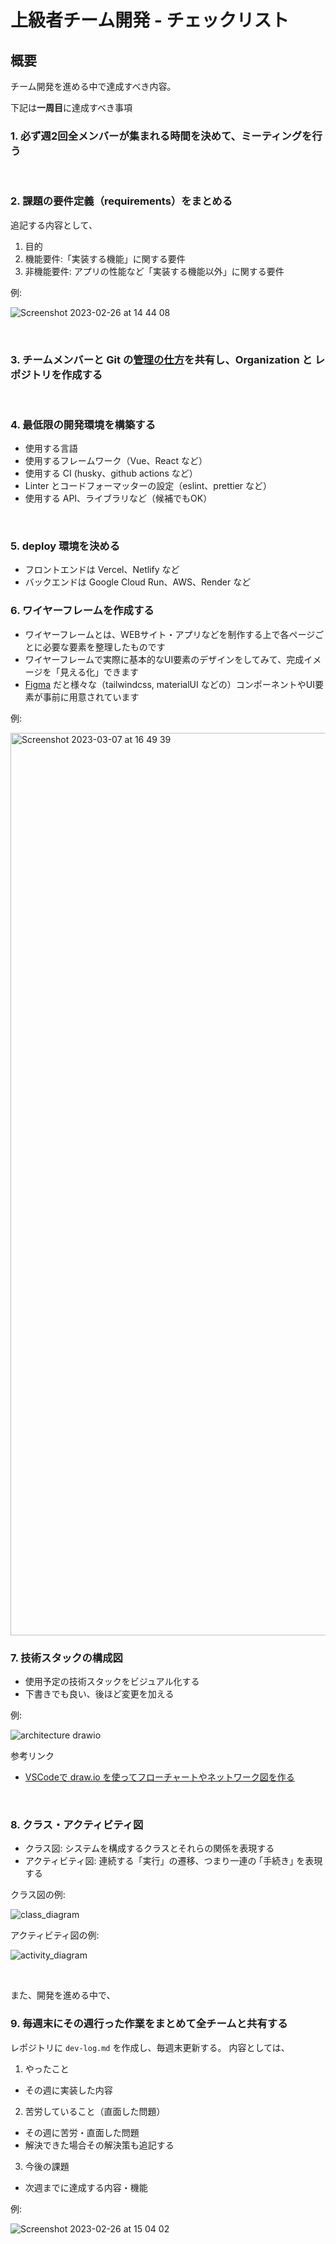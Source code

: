# 上級者チーム開発 - チェックリスト

## 概要
チーム開発を進める中で達成すべき内容。

下記は**一周目**に達成すべき事項
### 1. 必ず週2回全メンバーが集まれる時間を決めて、ミーティングを行う

<br />

### 2. 課題の要件定義（requirements）をまとめる
追記する内容として、
1. 目的
2. 機能要件:「実装する機能」に関する要件
3. 非機能要件: アプリの性能など「実装する機能以外」に関する要件

例:

![Screenshot 2023-02-26 at 14 44 08](https://user-images.githubusercontent.com/45121253/221394469-798c80fb-bbba-4164-97f5-523dbf77ccd5.png)

<br />

### 3. チームメンバーと Git の[管理の仕方](https://github.com/recursion-team-v/team-v-devlog/blob/main/github_tutorial.md)を共有し、Organization と レポジトリを作成する

<br />

### 4. 最低限の開発環境を構築する
- 使用する言語
- 使用するフレームワーク（Vue、React など）
- 使用する CI (husky、github actions など）
- Linter とコードフォーマッターの設定（eslint、prettier など）
- 使用する API、ライブラリなど（候補でもOK）

<br />

### 5. deploy 環境を決める
- フロントエンドは Vercel、Netlify など
- バックエンドは Google Cloud Run、AWS、Render など

### 6. ワイヤーフレームを作成する
- ワイヤーフレームとは、WEBサイト・アプリなどを制作する上で各ページごとに必要な要素を整理したものです
- ワイヤーフレームで実際に基本的なUI要素のデザインをしてみて、完成イメージを「見える化」できます
- [Figma](https://www.figma.com) だと様々な（tailwindcss, materialUI などの）コンポーネントやUI要素が事前に用意されています

例:

<img width="1444" alt="Screenshot 2023-03-07 at 16 49 39" src="https://user-images.githubusercontent.com/45121253/223359870-afe1e4ec-2be7-47c1-9d78-779f9b5e15c9.png">

<br />

### 7. 技術スタックの構成図
- 使用予定の技術スタックをビジュアル化する
- 下書きでも良い、後ほど変更を加える

例:

![architecture drawio](https://user-images.githubusercontent.com/45121253/221457716-2e6b952d-7d92-49be-9c02-538d7969d1f7.png)

参考リンク
- [VSCodeで draw.io を使ってフローチャートやネットワーク図を作る](https://qiita.com/riku-shiru/items/5ab7c5aecdfea323ec4e)

<br />

### 8. クラス・アクティビティ図
- クラス図: システムを構成するクラスとそれらの関係を表現する
- アクティビティ図: 連続する「実行」の遷移、つまり一連の ｢手続き｣ を表現する

クラス図の例:

![class_diagram](https://user-images.githubusercontent.com/45121253/223355327-e679bc24-bd5e-4830-833c-8ffb70f203c9.png)

アクティビティ図の例:

![activity_diagram](https://user-images.githubusercontent.com/45121253/223055482-8b875d4f-0632-4778-8b7c-0ebae904e3b5.png)

<br />

また、開発を進める中で、
### 9. 毎週末にその週行った作業をまとめて全チームと共有する
レポジトリに ```dev-log.md``` を作成し、毎週末更新する。
内容としては、
1. やったこと
 - その週に実装した内容
2. 苦労していること（直面した問題）
 - その週に苦労・直面した問題
 - 解決できた場合その解決策も追記する
3. 今後の課題
 - 次週までに達成する内容・機能

例:

![Screenshot 2023-02-26 at 15 04 02](https://user-images.githubusercontent.com/45121253/221395047-6684e758-501a-4fbd-ac88-791fb3f054f4.png)
